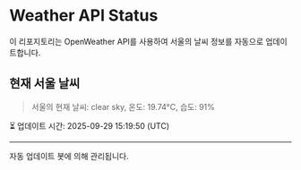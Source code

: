 
# Weather API Status

이 리포지토리는 OpenWeather API를 사용하여 서울의 날씨 정보를 자동으로 업데이트합니다.

## 현재 서울 날씨
> 서울의 현재 날씨: clear sky, 온도: 19.74°C, 습도: 91%

⏳ 업데이트 시간: 2025-09-29 15:19:50 (UTC)

---
자동 업데이트 봇에 의해 관리됩니다.
